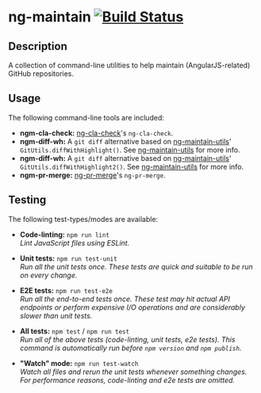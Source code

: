 # ng-maintain [![Build Status][build-status-image]][build-status]

## Description

A collection of command-line utilities to help maintain (AngularJS-related) GitHub repositories.

## Usage

The following command-line tools are included:

- **ngm-cla-check:** [ng-cla-check][ng-cla-check]'s `ng-cla-check`.
- **ngm-diff-wh:** A `git diff` alternative based on [ng-maintain-utils][ng-maintain-utils]'
  `GitUtils.diffWithHighlight()`. See [ng-maintain-utils][ng-maintain-utils] for more info.
- **ngm-diff-wh:** A `git diff` alternative based on [ng-maintain-utils][ng-maintain-utils]'
  `GitUtils.diffWithHighlight2()`. See [ng-maintain-utils][ng-maintain-utils] for more info.
- **ngm-pr-merge:** [ng-pr-merge][ng-pr-merge]'s `ng-pr-merge`.

## Testing

The following test-types/modes are available:

- **Code-linting:** `npm run lint`  
  _Lint JavaScript files using ESLint._

- **Unit tests:** `npm run test-unit`  
  _Run all the unit tests once. These tests are quick and suitable to be run on every change._

- **E2E tests:** `npm run test-e2e`  
  _Run all the end-to-end tests once. These test may hit actual API endpoints or perform expensive
  I/O operations and are considerably slower than unit tests._

- **All tests:** `npm test` / `npm run test`  
  _Run all of the above tests (code-linting, unit tests, e2e tests). This command is automatically
  run before `npm version` and `npm publish`._

- **"Watch" mode:** `npm run test-watch`  
  _Watch all files and rerun the unit tests whenever something changes. For performance reasons,
  code-linting and e2e tests are omitted._


[build-status]: https://travis-ci.org/gkalpak/ng-maintain
[build-status-image]: https://travis-ci.org/gkalpak/ng-maintain.svg?branch=master
[ng-cla-check]: https://www.npmjs.com/package/@gkalpak/ng-cla-check
[ng-maintain-utils]: https://www.npmjs.com/package/@gkalpak/ng-maintain-utils
[ng-pr-merge]: https://www.npmjs.com/package/@gkalpak/ng-pr-merge
